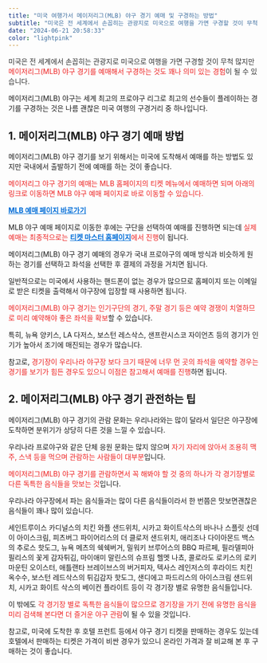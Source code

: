 ```yaml
---
title: "미국 여행가서 메이저리그(MLB) 야구 경기 예매 및 구경하는 방법"
subtitle: "미국은 전 세계에서 손꼽히는 관광지로 미국으로 여행을 가면 구경할 것이 무척 많지만 메이저리그(MLB) 야구 경기를 예매해서 구경하는 것도 꽤나 의미 있는 경험이 될 수 있습니다. 메이저리그(MLB) 야구는 세계 최고의 프로야구 리그로 최고의 선수들이 플레이하는 경기를 구경하는 것은 나름 괜찮은 미국 여행의 구경거리 중 하나입니다."
date: "2024-06-21 20:58:33"
color: "lightpink"
---
```


<p><span style="color: #333333;">미국은 전 세계에서 손꼽히는 관광지로 미국으로 여행을 가면 구경할 것이 무척 많지만 <span style="color: #ee2323;">메이저리그(MLB) 야구 경기를 예매해서 구경하는 것도 꽤나 의미 있는 경험</span>이 될 수 있습니다.</span></p>

<p>메이저리그(MLB) 야구는 세계 최고의 프로야구 리그로 최고의 선수들이 플레이하는 경기를 구경하는 것은 나름 괜찮은 미국 여행의 구경거리 중 하나입니다.</p>


<h2><b>1. 메이저리그(MLB) 야구 경기 예매 방법</b></h2>
<p>메이저리그(MLB) 야구 경기를 보기 위해서는 미국에 도착해서 예매를 하는 방법도 있지만 국내에서 출발하기 전에 예매를 하는 것이 좋습니다.</p>

<p><span style="color: #ee2323;">메이저리그 야구 경기의 예매는 MLB 홈페이지의 티켓 메뉴에서 예매하면 되며 아래의 링크로 이동하면 <span>MLB 야구 예매 페이지로 바로 이동할 수 있습니다.</span></span></p>

<p><span style="color: #006dd7;"><b>


<a class="linkBold" style="color:#006dd7" href="https://www.mlb.com/tickets"><span>MLB 예매 페이지 바로가기</span></a></b></span></p>





<p>MLB 야구 예매 페이지로 이동한 후에는 구단을 선택하여 예매를 진행하면 되는데 <span style="color: #ee2323;">실제 예매는 최종적으로는 <span style="color: #006dd7;"><b><a class="linkBold" style="color:#006dd7" href="https://www.ticketmaster.com/">티켓 마스터 홈페이지</a></b></span>에서 진행</span>이 됩니다.</p>



<p><span style="color: #333333;"><span></span></span>메이저리그(MLB) 야구 경기 예매의 경우가 국내 프로야구의 예매 방식과 비슷하게 원하는 경기를 선택하고 좌석을 선택한 후 결제의 과정을 거치면 됩니다.</p>

<p>일반적으로는 미국에서 사용하는 핸드폰이 없는 경우가 많으므로 홈페이지 또는 이메일로 받은 티켓을 출력해서 야구장에 입장할 때 사용하면 됩니다.</p>

<p><span style="color: #ee2323;">메이저리그(MLB) 야구 경기는 인기구단의 경기, 주말 경기 등은 예약 경쟁이 치열하므로 미리 예약해야 좋은 좌석을 확보</span>할 수 있습니다.</p>

<p>특히, 뉴욕 양키스, LA 다저스, 보스턴 레스삭스, 샌프란시스코 자이언츠 등의 경기가 인기가 높아서 조기에 매진되는 경우가 많습니다.</p>

<p>참고로, <span style="color: #ee2323;">경기장이 우리나라 야구장 보다 크기 때문에 너무 먼 곳의 좌석을 예약할 경우는 경기를 보기가 힘든 경우도 있으니 이점은 참고해서 예매를 진행</span>하면 됩니다.</p>


<h2><b>2. 메이저리그(MLB) 야구 경기 관전하는 팁</b></h2>
<p>메이저리그(MLB) 야구 경기의 관람 문화는 우리나라와는 많이 달라서 일단은 야구장에 도착하면 분위기가 상당히 다른 것을 느낄 수 있습니다.</p>

<p>우리나라 프로야구와 같은 단체 응원 문화는 많지 않으며 <span style="color: #ee2323;">자기 자리에 앉아서 조용히 맥주, 스낵 등을 먹으며 관람하는 사람들이 대부분</span>입니다.</p>

<p><span style="color: #ee2323;">메이저리그(MLB) 야구 경기를 관람하면서 꼭 해봐야 할 것 중의 하나가 각 경기장별로 다른 독특한 음식들을 맛보는 것</span>입니다.</p>

<p>우리나라 야구장에서 파는 음식들과는 많이 다른 음식들이라서 한 번쯤은 맛보면괜찮은 음식들이 꽤나 많이 있습니다.</p>

<p>세인트루이스 카디널스의 치킨 와플 샌드위치, 시카고 화이트삭스의 바나나 스플릿 선데이 아이스크림, 피츠버그 파이어리스의 더 클로저 샌드위치, 애리조나 다이아몬드 백스의 추로스 핫도그, 뉴욕 메츠의 쉑쉑버거, 밀워키 브루어스의 BBQ 파르페, 필라델피아 필리스의 꽃게 감자튀김, 마이애미 말린스의 슈프림 헬멧 나쵸, 콜로라도 로키스의 로키 마운틴 오이스터, 애틀랜타 브레이브스의 버거피자, 텍사스 레인저스의 후라이드 치킨 옥수수, 보스턴 레드삭스의 튀김감자 핫도그, 샌디에고 파드리스의 아이스크림 샌드위치, 시카고 화이트 삭스의 베이컨 플라이트 등이 각 경기장 별로 유명한 음식들입니다.</p>

<p>이 밖에도 <span style="color: #ee2323;">각 경기장 별로 독특한 음식들이 많으므로 경기장을 가기 전에 유명한 음식을 미리 검색해 본다면 더 즐거운 야구 관람</span>이 될 수 있을 것입니다.</p>

<p>참고로, 미국에 도착한 후 호텔 프런트 등에서 야구 경기 티켓을 판매하는 경우도 있는데 호텔에서 판매하는 티켓은 가격이 비싼 경우가 있으니 온라인 가격과 잘 비교해 본 후 구매하는 것이 좋습니다.</p>
